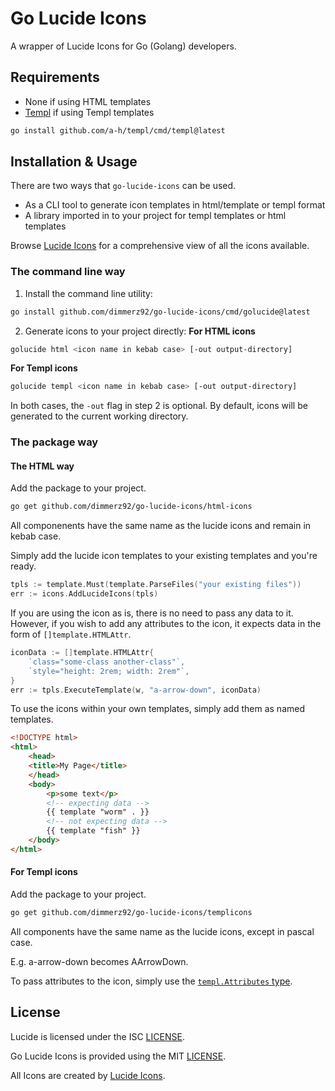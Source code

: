 # Go Lucide Icons

A wrapper of Lucide Icons for Go (Golang) developers.

## Requirements

- None if using HTML templates
- [Templ](https://templ.guide/) if using Templ templates
```sh
go install github.com/a-h/templ/cmd/templ@latest
```

## Installation & Usage

There are two ways that `go-lucide-icons` can be used.
- As a CLI tool to generate icon templates in html/template or templ format
- A library imported in to your project for templ templates or html templates

Browse [Lucide Icons](https://lucide.dev/icons/) for a comprehensive view of all the icons available.

### The command line way

1. Install the command line utility:
```sh
go install github.com/dimmerz92/go-lucide-icons/cmd/golucide@latest
```

2. Generate icons to your project directly:
**For HTML icons**
```sh
golucide html <icon name in kebab case> [-out output-directory]
```
**For Templ icons**
```sh
golucide templ <icon name in kebab case> [-out output-directory]
```

In both cases, the `-out` flag in step 2 is optional. By default, icons will be generated to the current working directory.

### The package way

#### The HTML way

Add the package to your project.
```sh
go get github.com/dimmerz92/go-lucide-icons/html-icons
```

All componenents have the same name as the lucide icons and remain in kebab case.

Simply add the lucide icon templates to your existing templates and you're ready.
```go
tpls := template.Must(template.ParseFiles("your existing files"))
err := icons.AddLucideIcons(tpls)
```

If you are using the icon as is, there is no need to pass any data to it. However, if you wish to add any attributes to the icon, it expects data in the form of `[]template.HTMLAttr`.

```go
iconData := []template.HTMLAttr{
    `class="some-class another-class"`,
    `style="height: 2rem; width: 2rem"`,
}
err := tpls.ExecuteTemplate(w, "a-arrow-down", iconData)
```

To use the icons within your own templates, simply add them as named templates.

```html
<!DOCTYPE html>
<html>
    <head>
	<title>My Page</title>
    </head>
    <body>
        <p>some text</p>
        <!-- expecting data -->
        {{ template "worm" . }}
        <!-- not expecting data -->
        {{ template "fish" }}
    </body>
</html>
```

#### For Templ icons

Add the package to your project.
```sh
go get github.com/dimmerz92/go-lucide-icons/templicons
```

All components have the same name as the lucide icons, except in pascal case.

E.g. a-arrow-down becomes AArrowDown.

To pass attributes to the icon, simply use the [`templ.Attributes` type](https://templ.guide/syntax-and-usage/attributes/#spread-attributes).

## License

Lucide is licensed under the ISC [LICENSE](https://lucide.dev/license).

Go Lucide Icons is provided using the MIT [LICENSE](/LICENSE).

All Icons are created by [Lucide Icons](https://github.com/lucide-icons/lucide).
